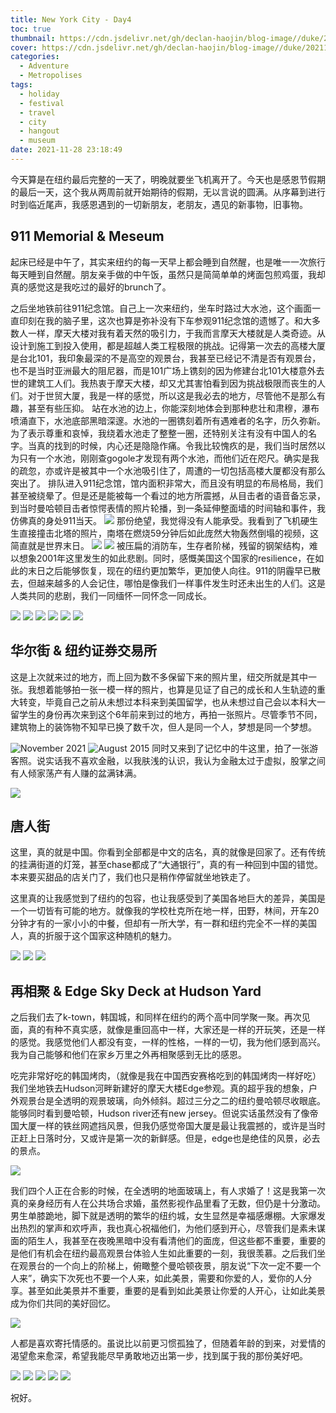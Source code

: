 ```yaml
---
title: New York City - Day4
toc: true
thumbnail: https://cdn.jsdelivr.net/gh/declan-haojin/blog-image//duke/20211129002341.png
cover: https://cdn.jsdelivr.net/gh/declan-haojin/blog-image//duke/20211129002341.png
categories:
  - Adventure
  - Metropolises
tags:
  - holiday
  - festival
  - travel
  - city
  - hangout
  - museum
date: 2021-11-28 23:18:49
---
```

今天算是在纽约最后完整的一天了，明晚就要坐飞机离开了。今天也是感恩节假期的最后一天，这个我从两周前就开始期待的假期，无以言说的圆满。从序幕到进行时到临近尾声，我感恩遇到的一切新朋友，老朋友，遇见的新事物，旧事物。<!--more-->
## 911 Memorial & Meseum

起床已经是中午了，其实来纽约的每一天早上都会睡到自然醒，也是唯一一次旅行每天睡到自然醒。朋友亲手做的中午饭，虽然只是简简单单的烤面包煎鸡蛋，我却真的感觉这是我吃过的最好的brunch了。

之后坐地铁前往911纪念馆。自己上一次来纽约，坐车时路过大水池，这个画面一直印刻在我的脑子里，这次也算是弥补没有下车参观911纪念馆的遗憾了。和大多数人一样，摩天大楼对我有着天然的吸引力，于我而言摩天大楼就是人类奇迹。从设计到施工到投入使用，都是超越人类工程极限的挑战。记得第一次去的高楼大厦是台北101，我印象最深的不是高空的观景台，我甚至已经记不清是否有观景台，也不是当时亚洲最大的阻尼器，而是101广场上镌刻的因为修建台北101大楼意外去世的建筑工人们。我热衷于摩天大楼，却又尤其害怕看到因为挑战极限而丧生的人们。对于世贸大厦，我是一样的感觉，所以这是我必去的地方，尽管他不是那么有趣，甚至有些压抑。
站在水池的边上，你能深刻地体会到那种悲壮和肃穆，瀑布喷涌直下，水池底部黑暗深邃。水池的一圈镌刻着所有遇难者的名字，历久弥新。为了表示尊重和哀悼，我绕着水池走了整整一圈，还特别关注有没有中国人的名字。当真的找到的时候，内心还是隐隐作痛。令我比较愧疚的是，我们当时居然以为只有一个水池，刚刚查gogole才发现有两个水池，而他们近在咫尺。确实是我的疏忽，亦或许是被其中一个水池吸引住了，周遭的一切包括高楼大厦都没有那么突出了。
排队进入911纪念馆，馆内面积非常大，而且没有明显的布局格局，我们甚至被绕晕了。但是还是能被每一个看过的地方所震撼，从目击者的语音备忘录，到当时曼哈顿目击者惊愕表情的照片轮播，到一条延伸整面墙的时间轴和事件，我仿佛真的身处911当天。
![](https://cdn.jsdelivr.net/gh/declan-haojin/blog-image//duke/20211129000924.png)
那份绝望，我觉得没有人能承受。我看到了飞机硬生生直接撞击北塔的照片，南塔在燃烧59分钟后如此庞然大物轰然倒塌的视频，这简直就是世界末日。
![](https://cdn.jsdelivr.net/gh/declan-haojin/blog-image//duke/20211129001128.png)
![](https://cdn.jsdelivr.net/gh/declan-haojin/blog-image//duke/20211129000951.png)
被压扁的消防车，生存者阶梯，残留的钢架结构，难以想象2001年这里发生的如此悲剧。同时，感慨美国这个国家的resilience，在如此的末日之后能够恢复，现在的纽约更加繁华，更加使人向往。911的阴霾早已散去，但越来越多的人会记住，哪怕是像我们一样事件发生时还未出生的人们。这是人类共同的悲剧，我们一同缅怀一同怀念一同成长。

<div class="justified-gallery">

![](https://cdn.jsdelivr.net/gh/declan-haojin/blog-image//duke/20211129001014.png)
![](https://cdn.jsdelivr.net/gh/declan-haojin/blog-image//duke/20211129001030.png)
![](https://cdn.jsdelivr.net/gh/declan-haojin/blog-image//duke/20211129000836.png)
![](https://cdn.jsdelivr.net/gh/declan-haojin/blog-image//duke/20211129001045.png)
![](https://cdn.jsdelivr.net/gh/declan-haojin/blog-image//duke/20211129001106.png)
![](https://cdn.jsdelivr.net/gh/declan-haojin/blog-image//duke/20211129001155.png)
</div>

## 华尔街 & 纽约证券交易所
这是上次就来过的地方，而上回为数不多保留下来的照片里，纽交所就是其中一张。我想着能够拍一张一模一样的照片，也算是见证了自己的成长和人生轨迹的重大转变，毕竟自己之前从未想过本科来到美国留学，也从未想过自己会以本科大一留学生的身份再次来到这个6年前来到过的地方，再拍一张照片。尽管季节不同，建筑物上的装饰物不知早已换了数千次，但人是同一个人，梦想是同一个梦想。

![November 2021](https://cdn.jsdelivr.net/gh/declan-haojin/blog-image//duke/20211129001940.png)
![August 2015](https://cdn.jsdelivr.net/gh/declan-haojin/blog-image//duke/IMG_2757_Original.jpg)
同时又来到了记忆中的牛这里，拍了一张游客照。说实话我不喜欢金融，以我肤浅的认识，我认为金融太过于虚拟，股掌之间有人倾家荡产有人赚的盆满钵满。


![](https://cdn.jsdelivr.net/gh/declan-haojin/blog-image//duke/20211129001230.png)



## 唐人街
这里，真的就是中国。你看到全部都是中文的店名，真的就像是回家了。还有传统的挂满街道的灯笼，甚至chase都成了“大通银行”，真的有一种回到中国的错觉。本来要买甜品的店关门了，我们也只是稍作停留就坐地铁走了。

这里真的让我感觉到了纽约的包容，也让我感受到了美国各地巨大的差异，美国是一个一切皆有可能的地方。就像我的学校杜克所在地一样，田野，林间，开车20分钟才有的一家小小的中餐，但却有一所大学，有一群和纽约完全不一样的美国人，真的折服于这个国家这种随机的魅力。
<div class="justified-gallery">

![](https://cdn.jsdelivr.net/gh/declan-haojin/blog-image//duke/20211129001247.png)
![](https://cdn.jsdelivr.net/gh/declan-haojin/blog-image//duke/20211129001303.png)
![](https://cdn.jsdelivr.net/gh/declan-haojin/blog-image//duke/20211129001333.png)
</div>

## 再相聚 & Edge Sky Deck at Hudson Yard
之后我们去了k-town，韩国城，和同样在纽约的两个高中同学聚一聚。再次见面，真的有种不真实感，就像是重回高中一样，大家还是一样的开玩笑，还是一样的感觉。我感觉他们人都没有变，一样的性格，一样的一切，我为他们感到高兴。我为自己能够和他们在家乡万里之外再相聚感到无比的感恩。

吃完非常好吃的韩国烤肉，（就像是我在中国西安赛格吃到的韩国烤肉一样好吃）我们坐地铁去Hudson河畔新建好的摩天大楼Edge参观。真的超乎我的想象，户外观景台是全透明的观景玻璃，向外倾斜。超过三分之二的纽约曼哈顿尽收眼底。能够同时看到曼哈顿，Hudson river还有new jersey。但说实话虽然没有了像帝国大厦一样的铁丝网遮挡风景，但我仍感觉帝国大厦是最让我震撼的，或许是当时正赶上日落时分，又或许是第一次的新鲜感。但是，edge也是绝佳的风景，必去的景点。

![](https://cdn.jsdelivr.net/gh/declan-haojin/blog-image//duke/20211129001356.png)

我们四个人正在合影的时候，在全透明的地面玻璃上，有人求婚了！这是我第一次真的亲身经历有人在公共场合求婚，虽然影视作品里看了无数，但仍是十分激动。男生单膝跪地，脚下就是透明的繁华的纽约城，女生显然是幸福感爆棚。大家爆发出热烈的掌声和欢呼声，我也真心祝福他们，为他们感到开心，尽管我们是素未谋面的陌生人，我甚至在夜晚黑暗中没有看清他们的面庞，但这些都不重要，重要的是他们有机会在纽约最高观景台体验人生如此重要的一刻，我很羡慕。之后我们坐在观景台的一个向上的阶梯上，俯瞰整个曼哈顿夜景，朋友说“下次一定不要一个人来”，确实下次死也不要一个人来，如此美景，需要和你爱的人，爱你的人分享。甚至如此美景并不重要，重要的是看到如此美景让你爱的人开心，让如此美景成为你们共同的美好回忆。

![](https://cdn.jsdelivr.net/gh/declan-haojin/blog-image//duke/20211129001635.png)

人都是喜欢寄托情感的。虽说比以前更习惯孤独了，但随着年龄的到来，对爱情的渴望愈来愈深，希望我能尽早勇敢地迈出第一步，找到属于我的那份美好吧。

<div class="justified-gallery">

![](https://cdn.jsdelivr.net/gh/declan-haojin/blog-image//duke/20211129001449.png)
![](https://cdn.jsdelivr.net/gh/declan-haojin/blog-image//duke/20211129001527.png)
![](https://cdn.jsdelivr.net/gh/declan-haojin/blog-image//duke/20211129001601.png)
![](https://cdn.jsdelivr.net/gh/declan-haojin/blog-image//duke/20211129001617.png)
![](https://cdn.jsdelivr.net/gh/declan-haojin/blog-image//duke/20211129001659.png)
</div>

祝好。

